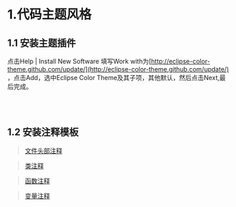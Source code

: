 1.代码主题风格
====

1.1 安装主题插件
----
点击Help | Install New Software  填写Work with为[http://eclipse-color-theme.github.com/update/](http://eclipse-color-theme.github.com/update/) ，点击Add，选中Eclipse Color Theme及其子项，其他默认，然后点击Next,最后完成。

<br>
<br>

1.2 安装注释模板
----
> [文件头部注释](https://github.com/tinycn/tinyphp/blob/master/docs/%E7%BC%96%E7%A0%81%E8%A7%84%E8%8C%83/zend/templates_header.xml)

> [类注释](https://github.com/tinycn/tinyphp/blob/master/docs/%E7%BC%96%E7%A0%81%E8%A7%84%E8%8C%83/zend/templates_class.xml)

> [函数注释](https://github.com/tinycn/tinyphp/blob/master/docs/%E7%BC%96%E7%A0%81%E8%A7%84%E8%8C%83/zend/templates_func.xml)

> [变量注释](https://github.com/tinycn/tinyphp/blob/master/docs/%E7%BC%96%E7%A0%81%E8%A7%84%E8%8C%83/zend/templates_var.xml)
